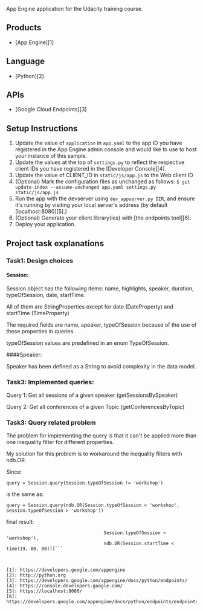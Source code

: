 App Engine application for the Udacity training course.

## Products
- [App Engine][1]

## Language
- [Python][2]

## APIs
- [Google Cloud Endpoints][3]

## Setup Instructions
1. Update the value of `application` in `app.yaml` to the app ID you
   have registered in the App Engine admin console and would like to use to host
   your instance of this sample.
1. Update the values at the top of `settings.py` to
   reflect the respective client IDs you have registered in the
   [Developer Console][4].
1. Update the value of CLIENT_ID in `static/js/app.js` to the Web client ID
1. (Optional) Mark the configuration files as unchanged as follows:
   `$ git update-index --assume-unchanged app.yaml settings.py static/js/app.js`
1. Run the app with the devserver using `dev_appserver.py DIR`, and ensure it's running by visiting your local server's address (by default [localhost:8080][5].)
1. (Optional) Generate your client library(ies) with [the endpoints tool][6].
1. Deploy your application.

## Project task explanations
### Task1: Design choices
#### Session:

Session object has the following items: name, highlights, speaker, duration, typeOfSession, date, startTime.

All of them are StringProperties except for date (DateProperty) and startTime (TimeProperty)

The required fields are name, speaker, typeOfSession because of the use of these properties in queries.

typeOfSession values are predefined in an enum TypeOfSession.

####Speaker:

Speaker has been defined as a String to avoid complexity in the data model.

### Task3: Implemented queries:
Query 1: Get all sessions of a given speaker (getSessionsBySpeaker)

Query 2: Get all conferences of a given Topic (getConferencesByTopic)


### Task3: Query related problem 
The problem for implementing the query is that it can't be applied more than one inequality filter for different properties.

My solution for this problem is to workaround the inequality filters with ndb.OR.

Since:

```query = Session.query(Session.typeOfSession != 'workshop')```

is the same as:

```query = Session.query(ndb.OR(Session.typeOfSession < 'workshop', Session.typeOfSession > 'workshop'))```

final result:

```sessions = Session.query(ndb.OR(Session.typeOfSession < 'workshop',
                                    Session.typeOfSession > 'workshop'),
                                    ndb.OR(Session.startTime < time(19, 00, 00)))```



[1]: https://developers.google.com/appengine
[2]: http://python.org
[3]: https://developers.google.com/appengine/docs/python/endpoints/
[4]: https://console.developers.google.com/
[5]: https://localhost:8080/
[6]: https://developers.google.com/appengine/docs/python/endpoints/endpoints_tool

